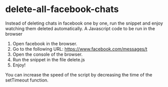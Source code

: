 # delete-all-facebook-chats
Instead of deleting chats in facebook one by one, run the snippet and enjoy watching them deleted automatically. A Javascript code to be run in the browser

1. Open facebook in the browser.
2. Go to the following URL: https://www.facebook.com/messages/t
3. Open the console of the browser.
4. Run the snippet in the file delete.js
5. Enjoy!

You can increase the speed of the script by decreasing the time of the setTimeout function.
